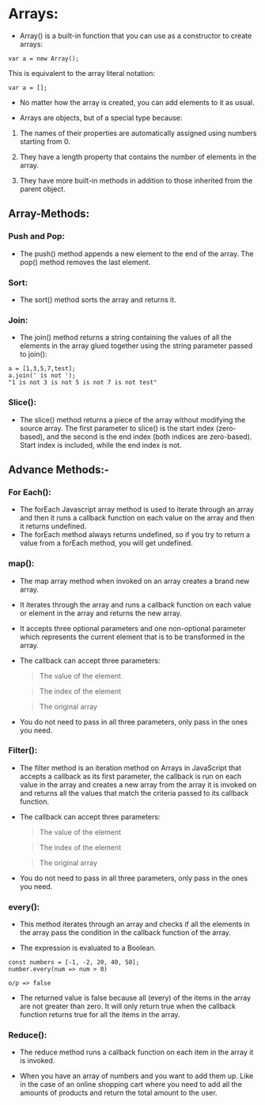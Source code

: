 # Arrays:

* Array() is a built-in function that you can use as a constructor to create arrays:
```
var a = new Array();
```
This is equivalent to the array literal notation:
```
var a = [];
```

* No matter how the array is created, you can add elements to it as usual.

* Arrays are objects, but of a special type because:
1. The names of their properties are automatically assigned using numbers starting from 0.

2. They have a length property that contains the number of elements in the array.

3. They have more built-in methods in addition to those inherited from the parent object.


## Array-Methods:

###  Push and Pop:

* The push() method appends a new element to the end of the array. The pop() method removes
the last element.


### Sort:
* The sort() method sorts the array and returns it.

### Join:
* The join() method returns a string containing the values of all the elements in the array glued
together using the string parameter passed to join():
```
a = [1,3,5,7,test];
a.join(' is not ');
"1 is not 3 is not 5 is not 7 is not test"
```

### Slice():

* The slice() method returns a piece of the array without modifying the source array. The first
parameter to slice() is the start index (zero-based), and the second is the end index (both
indices are zero-based). Start index is included, while the end index is not.


## Advance Methods:-

### For Each():

* The forEach Javascript array method is used to iterate through an array and then it runs a callback function on each value on the array and then it returns undefined.
* The forEach method always returns undefined, so if you try to return a value from a forEach method, you will get undefined.

### map():

* The map array method when invoked on an array creates a brand new array. 
* It iterates through the array and runs a callback function on each value or element in the array and returns the new array.
* It accepts three optional parameters and one non-optional parameter which represents the current element that is to be transformed in the array.

* The callback can accept three parameters:

    > The value of the element

    > The index of the element

    > The original array

* You do not need to pass in all three parameters, only pass in the ones you need.

### Filter():

* The filter method is an iteration method on Arrays in JavaScript that accepts a callback as its first parameter, the callback is run on each value in the array and creates a new array from the array it is invoked on and returns all the values that match the criteria passed to its callback function.

* The callback can accept three parameters:

    > The value of the element

    > The index of the element

    > The original array

* You do not need to pass in all three parameters, only pass in the ones you need.


### every():

* This method iterates through an array and checks if all the elements in the array pass the condition in the callback function of the array.

* The expression is evaluated to a Boolean.
```
const numbers = [-1, -2, 20, 40, 50];
number.every(num => num > 0)

o/p => false
```
* The returned value is false because all (every) of the items in the array are not greater than zero. It will only return true when the callback function returns true for all the items in the array.


### Reduce():

* The reduce method runs a callback function on each item in the array it is invoked.

* When you have an array of numbers and you want to add them up. Like in the case of an online shopping cart where you need to add all the amounts of products and return the total amount to the user.



 





